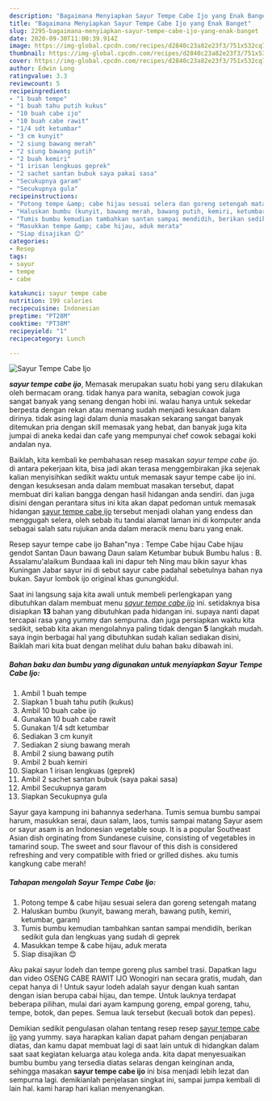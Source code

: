 ```yaml
---
description: "Bagaimana Menyiapkan Sayur Tempe Cabe Ijo yang Enak Banget"
title: "Bagaimana Menyiapkan Sayur Tempe Cabe Ijo yang Enak Banget"
slug: 2295-bagaimana-menyiapkan-sayur-tempe-cabe-ijo-yang-enak-banget
date: 2020-09-30T11:00:39.914Z
image: https://img-global.cpcdn.com/recipes/d2840c23a82e23f3/751x532cq70/sayur-tempe-cabe-ijo-foto-resep-utama.jpg
thumbnail: https://img-global.cpcdn.com/recipes/d2840c23a82e23f3/751x532cq70/sayur-tempe-cabe-ijo-foto-resep-utama.jpg
cover: https://img-global.cpcdn.com/recipes/d2840c23a82e23f3/751x532cq70/sayur-tempe-cabe-ijo-foto-resep-utama.jpg
author: Edwin Long
ratingvalue: 3.3
reviewcount: 5
recipeingredient:
- "1 buah tempe"
- "1 buah tahu putih kukus"
- "10 buah cabe ijo"
- "10 buah cabe rawit"
- "1/4 sdt ketumbar"
- "3 cm kunyit"
- "2 siung bawang merah"
- "2 siung bawang putih"
- "2 buah kemiri"
- "1 irisan lengkuas geprek"
- "2 sachet santan bubuk saya pakai sasa"
- "Secukupnya garam"
- "Secukupnya gula"
recipeinstructions:
- "Potong tempe &amp; cabe hijau sesuai selera dan goreng setengah matang"
- "Haluskan bumbu (kunyit, bawang merah, bawang putih, kemiri, ketumbar, garam)"
- "Tumis bumbu kemudian tambahkan santan sampai mendidih, berikan sedikit gula dan lengkuas yang sudah di geprek"
- "Masukkan tempe &amp; cabe hijau, aduk merata"
- "Siap disajikan 😊"
categories:
- Resep
tags:
- sayur
- tempe
- cabe

katakunci: sayur tempe cabe 
nutrition: 199 calories
recipecuisine: Indonesian
preptime: "PT28M"
cooktime: "PT38M"
recipeyield: "1"
recipecategory: Lunch

---
```



![Sayur Tempe Cabe Ijo](https://img-global.cpcdn.com/recipes/d2840c23a82e23f3/751x532cq70/sayur-tempe-cabe-ijo-foto-resep-utama.jpg)

<b><i>sayur tempe cabe ijo</i></b>, Memasak merupakan suatu hobi yang seru dilakukan oleh bermacam orang. tidak hanya para wanita, sebagian cowok juga sangat banyak yang senang dengan hobi ini. walau hanya untuk sekedar berpesta dengan rekan atau memang sudah menjadi kesukaan dalam dirinya. tidak asing lagi dalam dunia masakan sekarang sangat banyak ditemukan pria dengan skill memasak yang hebat, dan banyak juga kita jumpai di aneka kedai dan cafe yang mempunyai chef cowok sebagai koki andalan nya.

Baiklah, kita kembali ke pembahasan resep masakan <i>sayur tempe cabe ijo</i>. di antara pekerjaan kita, bisa jadi akan terasa menggembirakan jika sejenak kalian menyisihkan sedikit waktu untuk memasak sayur tempe cabe ijo ini. dengan kesuksesan anda dalam membuat masakan tersebut, dapat membuat diri kalian bangga dengan hasil hidangan anda sendiri. dan juga disini dengan perantara situs ini kita akan dapat pedoman untuk memasak hidangan <u>sayur tempe cabe ijo</u> tersebut menjadi olahan yang endess dan menggugah selera, oleh sebab itu tandai alamat laman ini di komputer anda sebagai salah satu rujukan anda dalam meracik menu baru yang enak.

Resep sayur tempe cabe ijo Bahan&#34;nya : Tempe Cabe hijau Cabe hijau gendot Santan Daun bawang Daun salam Ketumbar bubuk Bumbu halus : B. Assalamu&#39;alaikum Bundaaa kali ini dapur teh Ning mau bikin sayur khas Kuningan Jabar sayur ini di sebut sayur cabe padahal sebetulnya bahan nya bukan. Sayur lombok ijo original khas gunungkidul.


Saat ini langsung saja kita awali untuk membeli perlengkapan yang dibutuhkan dalam membuat menu <u><i>sayur tempe cabe ijo</i></u> ini. setidaknya bisa disiapkan <b>13</b> bahan yang dibutuhkan pada hidangan ini. supaya nanti dapat tercapai rasa yang yummy dan sempurna. dan juga persiapkan waktu kita sedikit, sebab kita akan mengolahnya paling tidak dengan <b>5</b> langkah mudah. saya ingin berbagai hal yang dibutuhkan sudah kalian sediakan disini, Baiklah mari kita buat dengan melihat dulu bahan baku dibawah ini.

<!--inarticleads1-->

##### Bahan baku dan bumbu yang digunakan untuk menyiapkan Sayur Tempe Cabe Ijo:

1. Ambil 1 buah tempe
1. Siapkan 1 buah tahu putih (kukus)
1. Ambil 10 buah cabe ijo
1. Gunakan 10 buah cabe rawit
1. Gunakan 1/4 sdt ketumbar
1. Sediakan 3 cm kunyit
1. Sediakan 2 siung bawang merah
1. Ambil 2 siung bawang putih
1. Ambil 2 buah kemiri
1. Siapkan 1 irisan lengkuas (geprek)
1. Ambil 2 sachet santan bubuk (saya pakai sasa)
1. Ambil Secukupnya garam
1. Siapkan Secukupnya gula


Sayur gaya kampung ini bahannya sederhana. Tumis semua bumbu sampai harum, masukkan serai, daun salam, laos, tumis sampai matang Sayur asem or sayur asam is an Indonesian vegetable soup. It is a popular Southeast Asian dish orginating from Sundanese cuisine, consisting of vegetables in tamarind soup. The sweet and sour flavour of this dish is considered refreshing and very compatible with fried or grilled dishes. aku tumis kangkung cabe merah! 

<!--inarticleads2-->

##### Tahapan mengolah Sayur Tempe Cabe Ijo:

1. Potong tempe &amp; cabe hijau sesuai selera dan goreng setengah matang
1. Haluskan bumbu (kunyit, bawang merah, bawang putih, kemiri, ketumbar, garam)
1. Tumis bumbu kemudian tambahkan santan sampai mendidih, berikan sedikit gula dan lengkuas yang sudah di geprek
1. Masukkan tempe &amp; cabe hijau, aduk merata
1. Siap disajikan 😊


Aku pakai sayur lodeh dan tempe goreng plus sambel trasi. Dapatkan lagu dan video OSENG CABE RAWIT IJO Wonogiri nan secara gratis, mudah, dan cepat hanya di ! Untuk sayur lodeh adalah sayur dengan kuah santan dengan isian berupa cabai hijau, dan tempe. Untuk lauknya terdapat beberapa pilihan, mulai dari ayam kampung goreng, empal goreng, tahu, tempe, botok, dan pepes. Semua lauk tersebut (kecuali botok dan pepes). 

Demikian sedikit pengulasan olahan tentang resep resep <u>sayur tempe cabe ijo</u> yang yummy. saya harapkan kalian dapat paham dengan penjabaran diatas, dan kamu dapat membuat lagi di saat lain untuk di hidangkan dalam saat saat kegiatan keluarga atau kolega anda. kita dapat menyesuaikan bumbu bumbu yang tersedia diatas selaras dengan keinginan anda, sehingga masakan <b>sayur tempe cabe ijo</b> ini bisa menjadi lebih lezat dan sempurna lagi. demikianlah penjelasan singkat ini, sampai jumpa kembali di lain hal. kami harap hari kalian menyenangkan.
